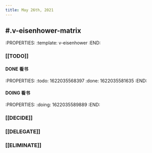 ```yaml
---
title: May 26th, 2021
---
```


## #.v-eisenhower-matrix
:PROPERTIES:
:template: v-eisenhower
:END:
### [[TODO]]
#### DONE 看书
:PROPERTIES:
:todo: 1622035568397
:done: 1622035581635
:END:
#### DOING 看书
:PROPERTIES:
:doing: 1622035589889
:END:
####
####
### [[DECIDE]]
####
####
####
### [[DELEGATE]]
####
####
####
### [[ELIMINATE]]
####
####
####
